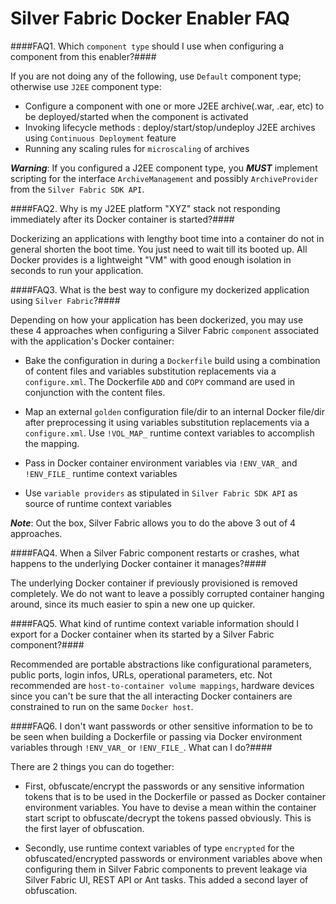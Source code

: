 Silver Fabric Docker Enabler FAQ
=================================

####FAQ1. Which `component type` should I use when configuring a component from this enabler?####

If you are not doing any of the following, use `Default` component type; otherwise use `J2EE` component type:

- Configure a component with one or more J2EE archive(.war, .ear, etc) to be deployed/started when the component is activated
- Invoking lifecycle methods : deploy/start/stop/undeploy J2EE archives using `Continuous Deployment` feature
- Running any scaling rules for `microscaling` of archives

***Warning***: If you configured a J2EE component type, you ***MUST*** implement scripting for the interface `ArchiveManagement` and possibly `ArchiveProvider` from the `Silver Fabric SDK API`.

####FAQ2. Why is my J2EE platform "XYZ" stack not responding immediately after its Docker container is started?####

Dockerizing an applications with lengthy boot time into a container do not in general shorten the boot time. You just need to wait till its booted up. All Docker provides is a lightweight "VM" with good enough isolation in seconds to run your application.

####FAQ3. What is the best way to configure my dockerized application using `Silver Fabric`?####

Depending on how your application has been dockerized, you may use these 4 approaches when configuring a Silver Fabric `component` associated with the application's Docker container:

- Bake the configuration in during a `Dockerfile` build using a combination of content files and variables substitution replacements via a `configure.xml`. The Dockerfile `ADD` and `COPY` command are used in conjunction with the content files.

- Map an external `golden` configuration file/dir to an internal Docker file/dir after preprocessing it using variables substitution replacements via a `configure.xml`. Use `!VOL_MAP_` runtime context variables to accomplish the mapping.

- Pass in Docker container environment variables via `!ENV_VAR_` and `!ENV_FILE_` runtime context variables
- Use `variable providers` as stipulated in `Silver Fabric SDK API` as source of runtime context variables

***Note***: Out the box, Silver Fabric allows you to do the above 3 out of 4 approaches.

####FAQ4. When a Silver Fabric component restarts or crashes, what happens to the underlying Docker container it manages?####

The underlying Docker container if previously provisioned is removed completely. We do not want to leave a possibly corrupted container hanging around, since its much easier to spin a new one up quicker.

####FAQ5. What kind of runtime context variable information should I export for a Docker container when its started by a Silver Fabric component?####

Recommended are portable abstractions like configurational parameters, public ports, login infos, URLs, operational parameters, etc.
Not recommended are `host-to-container volume mappings`, hardware devices since you can't be sure that the all interacting Docker containers are constrained to run on the same `Docker host`.

####FAQ6. I don't want passwords or other sensitive information to be to be seen when building a Dockerfile or passing via Docker environment variables through `!ENV_VAR_` or `!ENV_FILE_`. What can I do?####

There are 2 things you can do together:

- First, obfuscate/encrypt the passwords or any sensitive information tokens that is to be used in the Dockerfile or
passed as Docker container environment variables. You have to devise a mean within the container start script to obfuscate/decrypt the tokens passed obviously. This is the first layer of obfuscation.

- Secondly, use runtime context variables of type `encrypted` for the obfuscated/encrypted passwords or environment variables above when configuring them in Silver Fabric components to prevent leakage via Silver Fabric UI, REST API or Ant tasks. This added a second layer of obfuscation.

